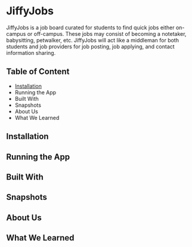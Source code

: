 # JiffyJobs

JiffyJobs is a job board curated for students to find quick jobs either on-campus or off-campus. These jobs may consist of becoming a notetaker, babysitting, petwalker, etc. JiffyJobs will act like a middleman for both students and job providers for job posting, job applying, and contact information sharing. 


## Table of Content 
* [Installation](#Installation)
* Running the App
* Built With
* Snapshots
* About Us
* What We Learned

## Installation 

## Running the App

## Built With 

## Snapshots

## About Us

## What We Learned




